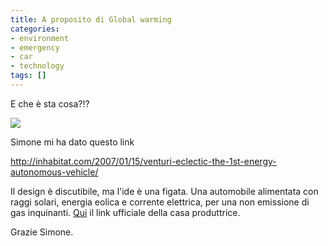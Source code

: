 ```yaml
---
title: A proposito di Global warming
categories:
- environment
- emergency
- car
- technology
tags: []
---
```

E che è sta cosa?!?

[![]({{site.url}}/images/venturieclectic1.jpg)]({{site.url}}/images/venturieclectic1.jpg)

Simone mi ha dato questo link

<http://inhabitat.com/2007/01/15/venturi-eclectic-the-1st-energy-autonomous-vehicle/>

Il design è discutibile, ma l'ide è una figata. Una automobile alimentata con
raggi solari, energia eolica e corrente elettrica, per una non emissione di
gas inquinanti. [Qui](http://www.venturi.fr/) il link ufficiale della casa
produttrice.

Grazie Simone.

